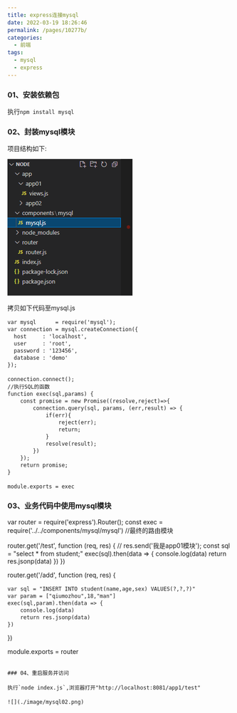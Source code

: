 ```yaml
---
title: express连接mysql
date: 2022-03-19 18:26:46
permalink: /pages/10277b/
categories:
  - 前端
tags:
  - mysql
  - express
---
```


### 01、安装依赖包

执行`npm install mysql`

### 02、封装mysql模块
项目结构如下:

![](./image/mysql01.png)

拷贝如下代码至mysql.js
```
var mysql      = require('mysql');
var connection = mysql.createConnection({
  host     : 'localhost',
  user     : 'root',
  password : '123456',
  database : 'demo'
});
    
connection.connect();
//执行SQL的函数
function exec(sql,params) {
	const promise = new Promise((resolve,reject)=>{
		connection.query(sql, params, (err,result) => {
			if(err){
				reject(err);
				return;
			}
			resolve(result);
		})
	});
	return promise;
}

module.exports = exec
```

### 03、业务代码中使用mysql模块
var router = require('express').Router();
const exec = require('../../components/mysql/mysql')
//最终的路由模块

router.get('/test', function (req, res) {
    // res.send('我是app01模块');
    const sql = "select * from student;"
    exec(sql).then(data => {
        console.log(data)
        return res.jsonp(data)
    })
})


router.get('/add', function (req, res) {
    
    var sql = "INSERT INTO student(name,age,sex) VALUES(?,?,?)"
    var param = ["qiumozhou",18,"man"]
    exec(sql,param).then(data => {
        console.log(data)
        return res.jsonp(data)
    })
})

module.exports = router

```

### 04、重启服务并访问

执行`node index.js`,浏览器打开"http://localhost:8081/app1/test"

![](./image/mysql02.png)








